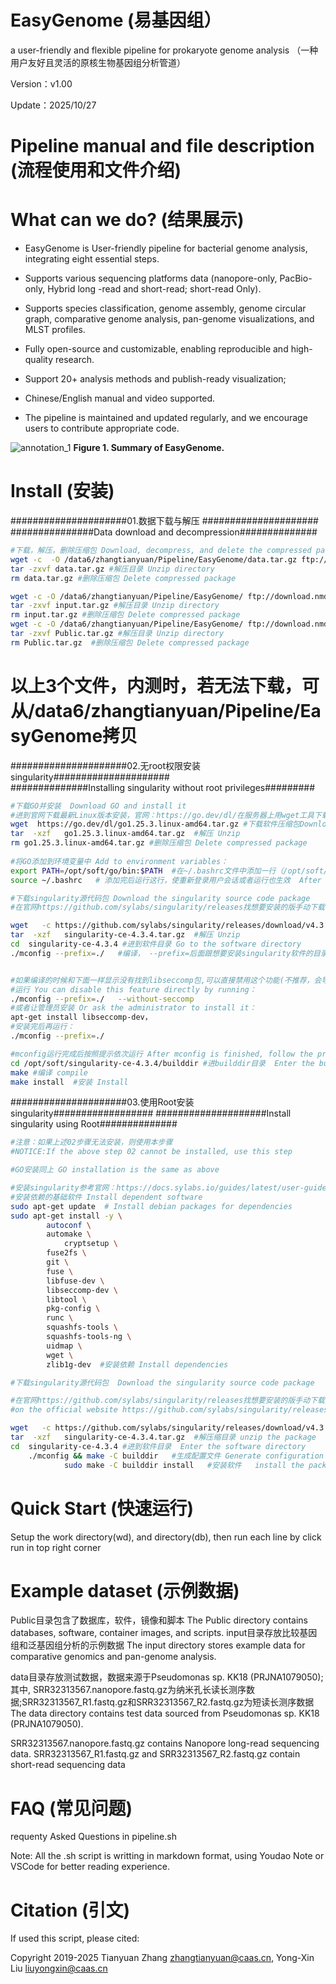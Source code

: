 # EasyGenome (易基因组）

a user-friendly and flexible pipeline for prokaryote genome analysis （一种用户友好且灵活的原核生物基因组分析管道）

Version：v1.00

Update：2025/10/27

# Pipeline manual and file description (流程使用和文件介绍)


# What can we do? (结果展示)
- EasyGenome is User-friendly pipeline for bacterial genome analysis, integrating eight essential steps.

-  Supports various sequencing platforms data (nanopore-only, PacBio-only, Hybrid long -read and short-read; short-read Only).

- Supports species classification, genome assembly, genome circular graph, comparative genome analysis, pan-genome visualizations, and MLST profiles.

- Fully open-source and customizable, enabling reproducible and high-quality research.

- Support 20+ analysis methods and publish-ready visualization;

- Chinese/English manual and video supported.

- The pipeline is maintained and updated regularly, and we encourage users to contribute appropriate code.

![annotation_1](https://github.com/user-attachments/assets/e446ca2a-0821-4c08-83af-3ca125a1c969)
**Figure 1. Summary of EasyGenome.**

# Install (安装)
#####################01.数据下载与解压  #####################
###############Data download and decompression##############
```bash
#下载，解压，删除压缩包 Download, decompress, and delete the compressed package
wget -c  -O /data6/zhangtianyuan/Pipeline/EasyGenome/data.tar.gz ftp://download.nmdc.cn/Easygenome/data.tar.gz   #下载测试数据到指定目录，注意修改/data6/zhangtianyuan/Pipeline/EasyGenome/为本服务器上的目录 #Download test data to the specified directory, please make sure to modify/data6/zhangtianyuan/Pipeline/EasyGenome/to the directory on this server
tar -zxvf data.tar.gz #解压目录 Unzip directory
rm data.tar.gz #删除压缩包 Delete compressed package

wget -c -O /data6/zhangtianyuan/Pipeline/EasyGenome/ ftp://download.nmdc.cn/Easygenome/input.tar.gz #下载准备数据、示例数据 Download preparation data and sample data 
tar -zxvf input.tar.gz #解压目录 Unzip directory
rm input.tar.gz #删除压缩包 Delete compressed package
wget -c -O /data6/zhangtianyuan/Pipeline/EasyGenome/ ftp://download.nmdc.cn/Easygenome/Public.tar.gz #下载软件、数据库 Download software and database 
tar -zxvf Public.tar.gz #解压目录 Unzip directory
rm Public.tar.gz  #删除压缩包 Delete compressed package
```
# 以上3个文件，内测时，若无法下载，可从/data6/zhangtianyuan/Pipeline/EasyGenome拷贝


#####################02.无root权限安装singularity#####################  
##############Installing singularity without root privileges#########
```bash
#下载GO并安装  Download GO and install it
#进到官网下载最新Linux版本安装，官网：https://go.dev/dl/在服务器上用wget工具下载或者手动进官网下载再传到服务器上都可
wget  https://go.dev/dl/go1.25.3.linux-amd64.tar.gz #下载软件压缩包Download the software compressed package
tar  -xzf   go1.25.3.linux-amd64.tar.gz  #解压 Unzip
rm go1.25.3.linux-amd64.tar.gz #删除压缩包 Delete compressed package
 
#将GO添加到环境变量中 Add to environment variables：
export PATH=/opt/soft/go/bin:$PATH  #在~/.bashrc文件中添加一行（/opt/soft/go/替换成你的go安装目录）  Add a line to the ~/.bashrc file (replace /opt/soft/go/ with your go installation directory)
source ~/.bashrc   # 添加完后运行这行，使重新登录用户会话或者运行也生效  After adding, run this line to make it effective to log in to the user session or run again

#下载singularity源代码包 Download the singularity source code package
#在官网https://github.com/sylabs/singularity/releases找想要安装的版手动下载或wget工具下载 

wget   -c https://github.com/sylabs/singularity/releases/download/v4.3.4/singularity-ce-4.3.4.tar.gz #下载 Download
tar  -xzf   singularity-ce-4.3.4.tar.gz  #解压 Unzip
cd  singularity-ce-4.3.4 #进到软件目录 Go to the software directory
./mconfig --prefix=./   #编译， --prefix=后面跟想要安装singularity软件的目录 Compile, --prefix= followed by the directory where you want to install the singularity software


#如果编译的时候和下面一样显示没有找到libseccomp包,可以直接禁用这个功能(不推荐，会导致对应的功能不可用) If the libseccomp package is not found during compilation as shown below, you can disable this feature directly(Not recommended, as it will cause the corresponding function to be unavailable)
#运行 You can disable this feature directly by running：
./mconfig --prefix=./   --without-seccomp
#或者让管理员安装 Or ask the administrator to install it：
apt-get install libseccomp-dev，
#安装完后再运行：
./mconfig --prefix=./

#mconfig运行完成后按照提示依次运行 After mconfig is finished, follow the prompts to run
cd /opt/soft/singularity-ce-4.3.4/builddir #进builddir目录  Enter the builddir directory 
make #编译 compile
make install  #安装 Install
```
 
#####################03.使用Root安装singularity##################
####################Install singularity using Root##############
```bash
#注意：如果上述02步骤无法安装，则使用本步骤
#NOTICE:If the above step 02 cannot be installed, use this step

#GO安装同上 GO installation is the same as above

#安装singularity参考官网：https://docs.sylabs.io/guides/latest/user-guide/quick_start.html#download
#安装依赖的基础软件 Install dependent software
sudo apt-get update  # Install debian packages for dependencies
sudo apt-get install -y \ 
		autoconf \
		automake \
	        cryptsetup \
		fuse2fs \
		git \
		fuse \
		libfuse-dev \
		libseccomp-dev \
		libtool \
		pkg-config \
		runc \
		squashfs-tools \
		squashfs-tools-ng \
		uidmap \
		wget \
		zlib1g-dev  #安装依赖 Install dependencies

#下载singularity源代码包  Download the singularity source code package

#在官网https://github.com/sylabs/singularity/releases找想要安装的版手动下载或wget工具下载 
#on the official website https://github.com/sylabs/singularity/releases Find the version you want to install and download it manually or with the wget tool

wget   -c https://github.com/sylabs/singularity/releases/download/v4.3.4/singularity-ce-4.3.4.tar.gz #download the package
tar  -xzf   singularity-ce-4.3.4.tar.gz  #解压缩目录	unzip the package
cd  singularity-ce-4.3.4 #进到软件目录  Enter the software directory
	./mconfig && make -C builddir   #生成配置文件	Generate configuration file
	    	sudo make -C builddir install	#安装软件	install the package

```

# Quick Start (快速运行)
Setup the work directory(wd), and  directory(db), then run each line by click run in top right corner

# Example dataset (示例数据)
Public目录包含了数据库，软件，镜像和脚本 The Public directory contains databases, software, container images, and scripts.
input目录存放比较基因组和泛基因组分析的示例数据  The input directory stores example data for comparative genomics and pan-genome analysis.

data目录存放测试数据，数据来源于Pseudomonas sp. KK18 (PRJNA1079050);其中, SRR32313567.nanopore.fastq.gz为纳米孔长读长测序数据;SRR32313567_R1.fastq.gz和SRR32313567_R2.fastq.gz为短读长测序数据    The data directory contains test data sourced from Pseudomonas sp. KK18 (PRJNA1079050).

SRR32313567.nanopore.fastq.gz contains Nanopore long-read sequencing data.
SRR32313567_R1.fastq.gz and SRR32313567_R2.fastq.gz contain short-read sequencing data

# FAQ (常见问题)
requenty Asked Questions in pipeline.sh

Note: All the .sh script is writting in markdown format, using Youdao Note or VSCode for better reading experience.

# Citation (引文)
If used this script, please cited:

Copyright 2019-2025 Tianyuan Zhang zhangtianyuan@caas.cn, Yong-Xin Liu liuyongxin@caas.cn
